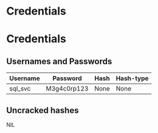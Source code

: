 # Credentials
# Credentials
## Usernames and Passwords
Username | Password | Hash | Hash-type
-|- | - | -
sql_svc | M3g4c0rp123 | None | None
## Uncracked hashes
NIL
